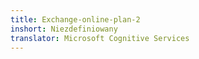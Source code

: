 ```yaml
---
title: Exchange-online-plan-2
inshort: Niezdefiniowany
translator: Microsoft Cognitive Services
---
```




